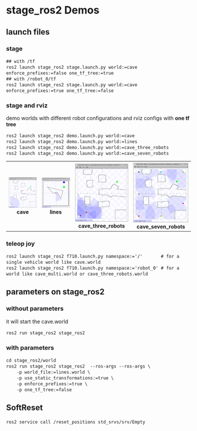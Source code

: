# stage_ros2 Demos

## launch files

### stage
```
## with /tf
ros2 launch stage_ros2 stage.launch.py world:=cave enforce_prefixes:=false one_tf_tree:=true
## with /robot_0/tf
ros2 launch stage_ros2 stage.launch.py world:=cave enforce_prefixes:=true one_tf_tree:=false
```
### stage and rviz
demo worlds with different robot configurations and rviz configs with __one tf tree__
```
ros2 launch stage_ros2 demo.launch.py world:=cave
ros2 launch stage_ros2 demo.launch.py world:=lines
ros2 launch stage_ros2 demo.launch.py world:=cave_three_robots
ros2 launch stage_ros2 demo.launch.py world:=cave_seven_robots
```
<table>
  <tr>
    <th><img src="cave.png" width="200px"/> <br>cave</th>
    <th><img src="lines.png" width="200px"/> <br>lines</th>
    <th><img src="cave_three_robots.png" width="200px"/> <br>cave_three_robots</th>
    <th><img src="cave_seven_robots.png" width="200px"/> <br>cave_seven_robots</th>
  </tr> 
</table>

### teleop joy

```
ros2 launch stage_ros2 f710.launch.py namespace:='/'       # for a single vehicle world like cave.world
ros2 launch stage_ros2 f710.launch.py namespace:='robot_0' # for a world like cave_multi.world or cave_three_robots.world
```


## parameters on stage_ros2
### without parameters
it will start the cave.world
```
ros2 run stage_ros2 stage_ros2 
```
### with parameters
```
cd stage_ros2/world
ros2 run stage_ros2 stage_ros2  --ros-args --ros-args \
    -p world_file:=lines.world \
    -p use_static_transformations:=true \
    -p enforce_prefixes:=true \
    -p one_tf_tree:=false
```

## SoftReset

```
ros2 service call /reset_positions std_srvs/srv/Empty
```